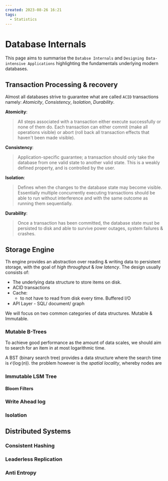 ```yaml
---
created: 2023-08-26 16:21
tags:
  - Statistics
---
```



# Database Internals

This page aims to summarise the `Databse Internals` and `Designing Data-intensive Applications` highlighting the fundamentals underlying modern databases.

## Transaction Processing & recovery

Almost all databases strive to guarantee what are called `ACID` transactions namely: *Atomicity*, *Consistency*, *Isolation*, *Durability*.

**Atomicity**:
> All steps associated with a transaction either execute successfully or none of them do. Each transaction can either commit (make all operations visible) or abort (roll back all transaction effects that haven't been made visible).

**Consistency**:
> Application-specific guarantee; a transaction should only take the database from one valid state to another valid state. This is a weakly defined property, and is controlled by the user.

**Isolation**:
> Defines when the changes to the database state may become visible. Essentially multiple concurrently executing transactions should be able to run without interference and with the same outcome as running them sequentially. 

**Durability**:
> Once a transaction has been committed, the database state must be persisted to disk and able to survive power outages, system failures & crashes.

## Storage Engine

Th engine provides an abstraction over reading & writing data to persistent storage, with the goal of *high throughput* & *low latency*. The design usually consists of:

- The underlying data structure to store items on disk.
- ACID transactions
- Cache:
	- to not have to read from disk every time. Buffered I/O
- API Layer - SQL/ document/ graph

We will focus on two common categories of data structures. Mutable & Immutable.

### Mutable B-Trees
To achieve good performance as the amount of data scales, we should aim to search for an item in at most logarithmic time.

A BST (binary search tree) provides a data structure where the search time is $\mathcal{O}(\log(n))$. the problem however is the *spatial locality*, whereby nodes are 
### Immutable LSM Tree

#### Bloom Filters

### Write Ahead log

### Isolation

## Distributed Systems

### Consistent Hashing

### Leaderless Replication

### Anti Entropy

